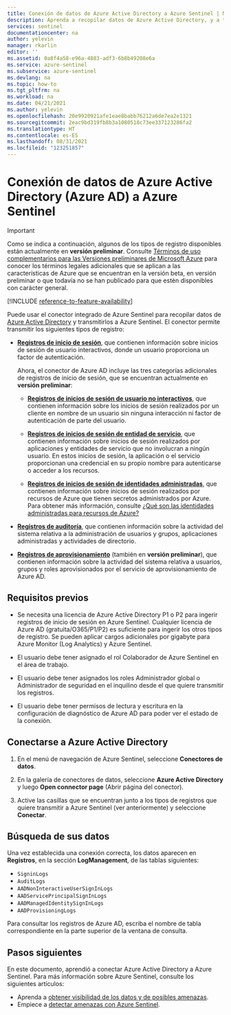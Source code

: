 ```yaml
---
title: Conexión de datos de Azure Active Directory a Azure Sentinel | Microsoft Docs
description: Aprenda a recopilar datos de Azure Active Directory, y a transmitir registros de inicio de sesión, auditoría y aprovisionamiento de Azure AD a Azure Sentinel.
services: sentinel
documentationcenter: na
author: yelevin
manager: rkarlin
editor: ''
ms.assetid: 0a8f4a58-e96a-4883-adf3-6b8b49208e6a
ms.service: azure-sentinel
ms.subservice: azure-sentinel
ms.devlang: na
ms.topic: how-to
ms.tgt_pltfrm: na
ms.workload: na
ms.date: 04/21/2021
ms.author: yelevin
ms.openlocfilehash: 20e9920921afe1eae8babb76212a6de7ea2e1321
ms.sourcegitcommit: 2eac9bd319fb8b3a1080518c73ee337123286fa2
ms.translationtype: HT
ms.contentlocale: es-ES
ms.lasthandoff: 08/31/2021
ms.locfileid: "123251857"
---
```

# <a name="connect-azure-active-directory-azure-ad-data-to-azure-sentinel"></a>Conexión de datos de Azure Active Directory (Azure AD) a Azure Sentinel

> [!IMPORTANT]
> Como se indica a continuación, algunos de los tipos de registro disponibles están actualmente en **versión preliminar**. Consulte [Términos de uso complementarios para las Versiones preliminares de Microsoft Azure](https://azure.microsoft.com/support/legal/preview-supplemental-terms/) para conocer los términos legales adicionales que se aplican a las características de Azure que se encuentran en la versión beta, en versión preliminar o que todavía no se han publicado para que estén disponibles con carácter general.

[!INCLUDE [reference-to-feature-availability](includes/reference-to-feature-availability.md)]

Puede usar el conector integrado de Azure Sentinel para recopilar datos de [Azure Active Directory](../active-directory/fundamentals/active-directory-whatis.md) y transmitirlos a Azure Sentinel. El conector permite transmitir los siguientes tipos de registro:

- [**Registros de inicio de sesión**](../active-directory/reports-monitoring/concept-all-sign-ins.md), que contienen información sobre inicios de sesión de usuario interactivos, donde un usuario proporciona un factor de autenticación.

    Ahora, el conector de Azure AD incluye las tres categorías adicionales de registros de inicio de sesión, que se encuentran actualmente en **versión preliminar**:
    
    - [**Registros de inicios de sesión de usuario no interactivos**](../active-directory/reports-monitoring/concept-all-sign-ins.md#non-interactive-user-sign-ins), que contienen información sobre los inicios de sesión realizados por un cliente en nombre de un usuario sin ninguna interacción ni factor de autenticación de parte del usuario.
    
    - [**Registros de inicios de sesión de entidad de servicio**](../active-directory/reports-monitoring/concept-all-sign-ins.md#service-principal-sign-ins), que contienen información sobre inicios de sesión realizados por aplicaciones y entidades de servicio que no involucran a ningún usuario. En estos inicios de sesión, la aplicación o el servicio proporcionan una credencial en su propio nombre para autenticarse o acceder a los recursos.
    
    - [**Registros de inicios de sesión de identidades administradas**](../active-directory/reports-monitoring/concept-all-sign-ins.md#managed-identity-for-azure-resources-sign-ins), que contienen información sobre inicios de sesión realizados por recursos de Azure que tienen secretos administrados por Azure. Para obtener más información, consulte [¿Qué son las identidades administradas para recursos de Azure?](../active-directory/managed-identities-azure-resources/overview.md)

- [**Registros de auditoría**](../active-directory/reports-monitoring/concept-audit-logs.md), que contienen información sobre la actividad del sistema relativa a la administración de usuarios y grupos, aplicaciones administradas y actividades de directorio.

- [**Registros de aprovisionamiento**](../active-directory/reports-monitoring/concept-provisioning-logs.md) (también en **versión preliminar**), que contienen información sobre la actividad del sistema relativa a usuarios, grupos y roles aprovisionados por el servicio de aprovisionamiento de Azure AD. 


## <a name="prerequisites"></a>Requisitos previos

- Se necesita una licencia de Azure Active Directory P1 o P2 para ingerir registros de inicio de sesión en Azure Sentinel. Cualquier licencia de Azure AD (gratuita/O365/P1/P2) es suficiente para ingerir los otros tipos de registro. Se pueden aplicar cargos adicionales por gigabyte para Azure Monitor (Log Analytics) y Azure Sentinel.

- El usuario debe tener asignado el rol Colaborador de Azure Sentinel en el área de trabajo.

- El usuario debe tener asignados los roles Administrador global o Administrador de seguridad en el inquilino desde el que quiere transmitir los registros.

- El usuario debe tener permisos de lectura y escritura en la configuración de diagnóstico de Azure AD para poder ver el estado de la conexión. 

## <a name="connect-to-azure-active-directory"></a>Conectarse a Azure Active Directory

1. En el menú de navegación de Azure Sentinel, seleccione **Conectores de datos**.

1. En la galería de conectores de datos, seleccione **Azure Active Directory** y luego **Open connector page** (Abrir página del conector).

1. Active las casillas que se encuentran junto a los tipos de registros que quiere transmitir a Azure Sentinel (ver anteriormente) y seleccione **Conectar**.

## <a name="find-your-data"></a>Búsqueda de sus datos

Una vez establecida una conexión correcta, los datos aparecen en **Registros**, en la sección **LogManagement**, de las tablas siguientes:

- `SigninLogs`
- `AuditLogs`
- `AADNonInteractiveUserSignInLogs`
- `AADServicePrincipalSignInLogs`
- `AADManagedIdentitySignInLogs`
- `AADProvisioningLogs`

Para consultar los registros de Azure AD, escriba el nombre de tabla correspondiente en la parte superior de la ventana de consulta.

## <a name="next-steps"></a>Pasos siguientes
En este documento, aprendió a conectar Azure Active Directory a Azure Sentinel. Para más información sobre Azure Sentinel, consulte los siguientes artículos:
- Aprenda a [obtener visibilidad de los datos y de posibles amenazas](get-visibility.md).
- Empiece a [detectar amenazas con Azure Sentinel](detect-threats-built-in.md).
